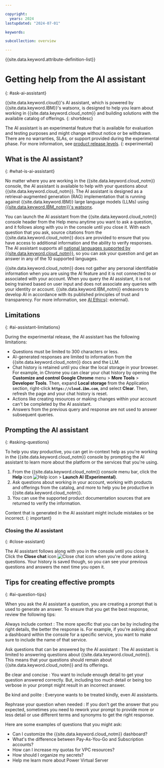 ```yaml
---

copyright:
  years: 2024
lastupdated: "2024-07-01"

keywords:

subcollection: overview

---
```


{{site.data.keyword.attribute-definition-list}}

# Getting help from the AI assistant
{: #ask-ai-assistant}

{{site.data.keyword.cloud}}'s AI assistant, which is powered by {{site.data.keyword.IBM}}'s watsonx, is designed to help you learn about working in {{site.data.keyword.cloud_notm}} and building solutions with the available catalog of offerings.
{: shortdesc}

The AI assistant is an experimental feature that is available for evaluation and testing purposes and might change without notice or be withdrawn. There are no warranties, SLAs, or support provided during the experimental phase. For more information, see [product release levels](/docs/overview?topic=overview-services_availability#release-levels).
{: experimental}

## What is the AI assistant?
{: #what-is-ai-assistant}

No matter where you are working in the {{site.data.keyword.cloud_notm}} console, the AI assistant is available to help with your questions about {{site.data.keyword.cloud_notm}}. The AI assistant is designed as a retrieval-augmented generation (RAG) implementation that is running against {{site.data.keyword.IBM}} large language models (LLMs) using [{{site.data.keyword.IBM_notm}}'s watsonx](https://www.ibm.com/watsonx).

You can launch the AI assistant from the {{site.data.keyword.cloud_notm}} console header from the Help menu anytime you want to ask a question, and it follows along with you in the console until you close it. With each question that you ask, source citations from the {{site.data.keyword.cloud_notm}} docs are provided to ensure that you have access to additional information and the ability to verify responses. The AI assistant supports all [national languages supported by {{site.data.keyword.cloud_notm}}](/docs/overview?topic=overview-language-support), so you can ask your question and get an answer in any of the 10 supported languages.

{{site.data.keyword.cloud_notm}} does not gather any personal identifiable information when you are using the AI feature and it is not connected to or associated with your account. When you query the AI assistant, it is not being trained based on user input and does not associate any queries with your identity or account. {{site.data.keyword.IBM_notm}} endeavors to develop AI in accordance with its published principles of trust and transparency. For more information, see [AI Ethics](https://www.ibm.com/impact/ai-ethics){: external}.



## Limitations
{: #ai-assistant-limitations}

During the experimental release, the AI assistant has the following limitations:

* Questions must be limited to 300 characters or less.
* AI-generated responses are limited to information from the {{site.data.keyword.cloud_notm}} docs and the LLM.
* Chat history is retained until you clear the local storage in your browser. For example, in Chrome you can clear your chat history by opening the **Customize and control Google Chrome** menu > **More Tools** > **Developer Tools**. Then, expand **Local storage** from the Application section, right-click **`https://cloud.ibm.com`**, and select **Clear**. Then, refresh the page and your chat history is reset.
* Actions like creating resources or making changes within your account can't be completed by the AI assistant.
* Answers from the previous query and response are not used to answer subsequent queries.


## Prompting the AI assistant
{: #asking-questions}

To help you stay productive, you can get in-context help as you're working in the {{site.data.keyword.cloud_notm}} console by prompting the AI assistant to learn more about the platform or the services that you're using.

1. From the {{site.data.keyword.cloud_notm}} console menu bar, click the **Help** icon ![Help icon](../icons/help.svg "Help") > **Launch AI (Experimental)**.
1. Ask questions about working in your account, working with products and offerings from the catalog, and more to help you be productive in {{site.data.keyword.cloud_notm}}.
1. You can use the supported product documentation sources that are returned to verify the information.

Content that is generated in the AI assistant might include mistakes or be incorrect.
{: important}

### Closing the AI assistant
{: #close-assistant}

The AI assistant follows along with you in the console until you close it. Click the **Close chat** icon ![Close chat icon](../icons/close-icon.svg "Close chat") when you're done asking questions. Your history is saved though, so you can see your previous questions and answers the next time you open it.


## Tips for creating effective prompts
{: #ai-question-tips}

When you ask the AI assistant a question, you are creating a prompt that is used to generate an answer. To ensure that you get the best response, review the following tips:

Always include context
:   The more specific that you can be by including the right details, the better the response is. For example, if you're asking about a dashboard within the console for a specific service, you want to make sure to include the name of that service.

Ask questions that can be answered by the AI assistant
:   The AI assistant is limited to answering questions about {{site.data.keyword.cloud_notm}}. This means that your questions should remain about {{site.data.keyword.cloud_notm}} and its offerings.

Be clear and concise
:   You want to include enough detail to get your question answered correctly. But, including too much detail or being too verbose in your prompt might result in an incorrect answer.

Be kind and polite
:   Everyone wants to be treated kindly, even AI assistants.

Rephrase your question when needed
:   If you don't get the answer that you expected, sometimes you need to rework your prompt to provide more or less detail or use different terms and synonyms to get the right response.

Here are some examples of questions that you might ask:

* Can I customize the {{site.data.keyword.cloud_notm}} dashboard?
* What's the difference between Pay-As-You-Go and Subscription accounts?
* How can I increase my quotas for VPC resources?
* How should I organize my secrets?
* Help me learn more about Power Virtual Server
